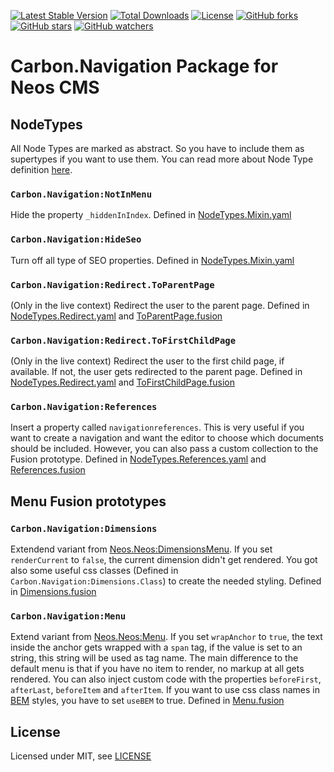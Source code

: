 [![Latest Stable Version](https://poser.pugx.org/carbon/navigation/v/stable)](https://packagist.org/packages/carbon/navigation)
[![Total Downloads](https://poser.pugx.org/carbon/navigation/downloads)](https://packagist.org/packages/carbon/navigation)
[![License](https://poser.pugx.org/carbon/navigation/license)](LICENSE)
[![GitHub forks](https://img.shields.io/github/forks/CarbonPackages/Carbon.Navigation.svg?style=social&label=Fork)](https://github.com/CarbonPackages/Carbon.Navigation/fork)
[![GitHub stars](https://img.shields.io/github/stars/CarbonPackages/Carbon.Navigation.svg?style=social&label=Stars)](https://github.com/CarbonPackages/Carbon.Navigation/stargazers)
[![GitHub watchers](https://img.shields.io/github/watchers/CarbonPackages/Carbon.Navigation.svg?style=social&label=Watch)](https://github.com/CarbonPackages/Carbon.Navigation/subscription)

# Carbon.Navigation Package for Neos CMS

## NodeTypes

All Node Types are marked as abstract. So you have to include them as supertypes if you want to use them. You can read more about Node Type definition [here](https://neos.readthedocs.io/en/stable/CreatingASite/NodeTypes/NodeTypeDefinition.html).

### `Carbon.Navigation:NotInMenu`

Hide the property `_hiddenInIndex`. Defined in [NodeTypes.Mixin.yaml](Configuration/NodeTypes.Mixin.yaml)

### `Carbon.Navigation:HideSeo`

Turn off all type of SEO properties. Defined in [NodeTypes.Mixin.yaml](Configuration/NodeTypes.Mixin.yaml)

### `Carbon.Navigation:Redirect.ToParentPage`

(Only in the live context) Redirect the user to the parent page. Defined in [NodeTypes.Redirect.yaml](Configuration/NodeTypes.Redirect.yaml) and [ToParentPage.fusion](Resources/Private/Fusion/Redirect/ToParentPage.fusion)

### `Carbon.Navigation:Redirect.ToFirstChildPage`

(Only in the live context) Redirect the user to the first child page, if available. If not, the user gets redirected to the parent page. Defined in [NodeTypes.Redirect.yaml](Configuration/NodeTypes.Redirect.yaml) and [ToFirstChildPage.fusion](Resources/Private/Fusion/Redirect/ToFirstChildPage.fusion)

### `Carbon.Navigation:References`

Insert a property called `navigationreferences`. This is very useful if you want to create a navigation and want the editor to choose which documents should be included. However, you can also pass a custom collection to the Fusion prototype. Defined in [NodeTypes.References.yaml](Configuration/NodeTypes.References.yaml) and [References.fusion](Resources/Private/Fusion/References/References.fusion)

## Menu Fusion prototypes

### `Carbon.Navigation:Dimensions`

Extendend variant from [Neos.Neos:DimensionsMenu](https://neos.readthedocs.io/en/stable/References/NeosFusionReference.html#neos-neos-dimensionsmenu). If you set `renderCurrent` to `false`, the current dimension didn't get rendered. You got also some useful css classes (Defined in `Carbon.Navigation:Dimensions.Class`) to create the needed styling. Defined in [Dimensions.fusion](Resources/Private/Fusion/Menu/Dimensions.fusion)

### `Carbon.Navigation:Menu`

Extend variant from [Neos.Neos:Menu](https://neos.readthedocs.io/en/stable/References/NeosFusionReference.html#neos-neos-menu). If you set `wrapAnchor` to `true`, the text inside the anchor gets wrapped with a `span` tag, if the value is set to an string, this string will be used as tag name. The main difference to the default menu is that if you have no item to render, no markup at all gets rendered. You can also inject custom code with the properties `beforeFirst`, `afterLast`, `beforeItem` and `afterItem`. If you want to use css class names in [BEM](http://getbem.com/) styles, you have to set `useBEM` to true. Defined in [Menu.fusion](Resources/Private/Fusion/Menu/Menu.fusion)

## License

Licensed under MIT, see [LICENSE](LICENSE)

